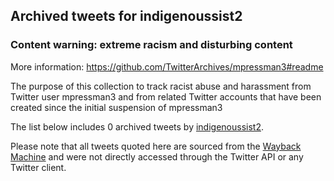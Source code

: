 ## Archived tweets for indigenoussist2
### Content warning: extreme racism and disturbing content
More information: https://github.com/TwitterArchives/mpressman3#readme

The purpose of this collection to track racist abuse and harassment from Twitter user mpressman3 and from related Twitter accounts that have been created since the initial suspension of mpressman3

The list below includes 0 archived tweets by
[indigenoussist2](https://twitter.com/indigenoussist2).



Please note that all tweets quoted here are sourced from the
[Wayback Machine](https://web.archive.org) and were not directly accessed through the Twitter API or
any Twitter client.



